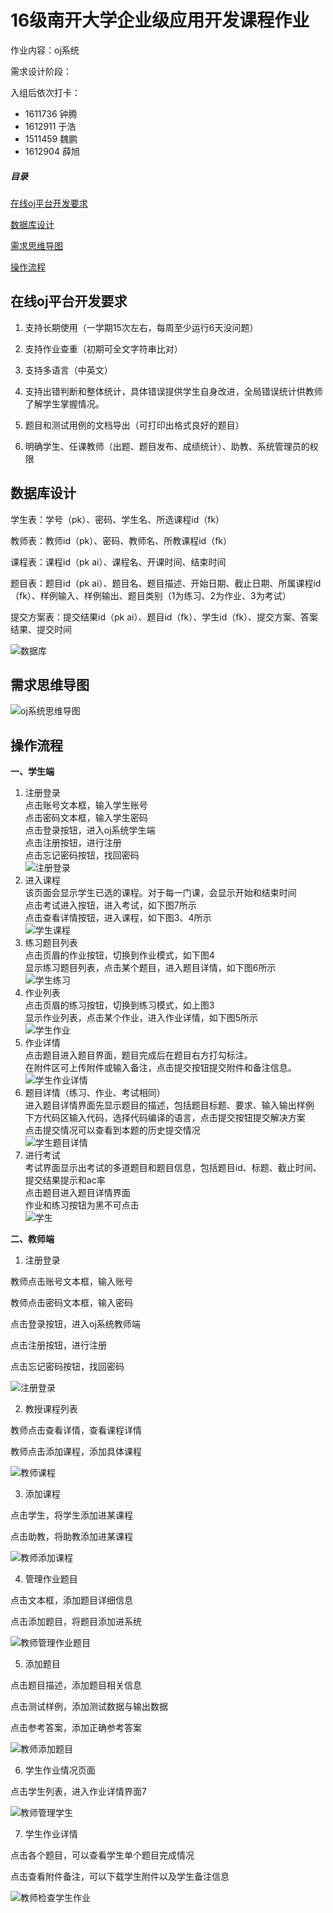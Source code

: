 
# 16级南开大学企业级应用开发课程作业

作业内容：oj系统

需求设计阶段：

入组后依次打卡： 

- 1611736 钟腾
- 1612911 于浩
- 1511459 魏鹏
- 1612904 薛旭

##### 目录 
[在线oj平台开发要求](#在线oj平台开发要求)  

[数据库设计](#数据库设计)    

[需求思维导图](#需求思维导图)

[操作流程](#操作流程)

## 在线oj平台开发要求

1. 支持长期使用（一学期15次左右，每周至少运行6天没问题）

2. 支持作业查重（初期可全文字符串比对）

3. 支持多语言（中英文）

4. 支持出错判断和整体统计，具体错误提供学生自身改进，全局错误统计供教师了解学生掌握情况。

5. 题目和测试用例的文档导出（可打印出格式良好的题目）

6. 明确学生、任课教师（出题、题目发布、成绩统计）、助教、系统管理员的权限

## 数据库设计

学生表：学号（pk）、密码、学生名、所选课程id（fk）

教师表：教师id（pk）、密码、教师名、所教课程id（fk）

课程表：课程id（pk ai）、课程名、开课时间、结束时间

题目表：题目id（pk ai）、题目名、题目描述、开始日期、截止日期、所属课程id（fk）、样例输入、样例输出、题目类别（1为练习、2为作业、3为考试）

提交方案表：提交结果id（pk ai）、题目id（fk）、学生id（fk）、提交方案、答案结果、提交时间

![数据库](img/OJsystem.png)


## 需求思维导图
![oj系统思维导图](img/oj系统思维导图.png)

## 操作流程
**一、学生端**

  1. 注册登录<br>
    点击账号文本框，输入学生账号<br>
    点击密码文本框，输入学生密码<br>
    点击登录按钮，进入oj系统学生端<br>
    点击注册按钮，进行注册<br>
    点击忘记密码按钮，找回密码<br>
    ![注册登录](img/screenshot/注册登录.png)
  2. 进入课程<br>
    该页面会显示学生已选的课程。对于每一门课，会显示开始和结束时间<br>
    点击考试进入按钮，进入考试，如下图7所示<br>
    点击查看详情按钮，进入课程，如下图3、4所示<br>
    ![学生课程](img/screenshot/学生课程.png)
  3. 练习题目列表<br>
    点击页眉的作业按钮，切换到作业模式，如下图4<br>
    显示练习题目列表，点击某个题目，进入题目详情，如下图6所示<br>
      ![学生练习](img/screenshot/学生练习.png)
  4. 作业列表<br>
    点击页眉的练习按钮，切换到练习模式，如上图3<br>
    显示作业列表，点击某个作业，进入作业详情，如下图5所示<br>
      ![学生作业](img/screenshot/学生作业.png)
  5. 作业详情<br/>点击题目进入题目界面，题目完成后在题目右方打勾标注。<br/>在附件区可上传附件或输入备注，点击提交按钮提交附件和备注信息。<br/>
    ![学生作业详情](img/screenshot/学生作业详情.png)
  6. 题目详情（练习、作业、考试相同）<br/>进入题目详情界面先显示题目的描述，包括题目标题、要求、输入输出样例<br/>下方代码区输入代码，选择代码编译的语言，点击提交按钮提交解决方案<br/>点击提交情况可以查看到本题的历史提交情况<br/>
    ![学生题目详情](img/screenshot/学生题目详情.png)
  7. 进行考试<br/>考试界面显示出考试的多道题目和题目信息，包括题目id、标题、截止时间、提交结果提示和ac率<br/>点击题目进入题目详情界面<br/>作业和练习按钮为黑不可点击<br/>
    ![学生](img/screenshot/学生练习.png)

**二、教师端**

1. 注册登录

教师点击账号文本框，输入账号

教师点击密码文本框，输入密码

点击登录按钮，进入oj系统教师端

点击注册按钮，进行注册

点击忘记密码按钮，找回密码

![注册登录](img/screenshot/注册登录.png)

2. 教授课程列表

教师点击查看详情，查看课程详情

教师点击添加课程，添加具体课程

![教师课程](img/screenshot/教师课程.png)

3. 添加课程

点击学生，将学生添加进某课程

点击助教，将助教添加进某课程

![教师添加课程](img/screenshot/教师添加课程.png)

4. 管理作业题目

点击文本框，添加题目详细信息

点击添加题目，将题目添加进系统

![教师管理作业题目](img/screenshot/教师管理作业题目.png)

5. 添加题目

点击题目描述，添加题目相关信息

点击测试样例，添加测试数据与输出数据

点击参考答案，添加正确参考答案

![教师添加题目](img/screenshot/教师添加题目.png)

6. 学生作业情况页面

点击学生列表，进入作业详情界面7

![教师管理学生](img/screenshot/教师管理学生.png)

7. 学生作业详情

点击各个题目，可以查看学生单个题目完成情况

点击查看附件备注，可以下载学生附件以及学生备注信息

![教师检查学生作业](img/screenshot/教师检查学生作业.png)
